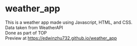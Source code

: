 # weather_app
This is a weather app made using Javascript, HTML, and CSS.  
Data taken from WeatherAPI  
Done as part of TOP  
Preview at https://edwinzhu732.github.io/weather_app
